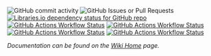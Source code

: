 ![GitHub commit activity](https://img.shields.io/github/last-commit/kevindheath/nugetpackages?style=flat-square&color=blue&logo=github&label=Last%20Commit&)
![GitHub Issues or Pull Requests](https://img.shields.io/github/issues/kevindheath/nugetpackages?style=flat-square&color=blue&logo=github&label=Issues)
[![Libraries.io dependency status for GitHub repo](https://img.shields.io/librariesio/github/kevindheath/nugetpackages?style=flat-square&logo=nuget&label=Dependencies&color=blue)](https://www.nuget.org/packages)
\
[![GitHub Actions Workflow Status](https://img.shields.io/github/actions/workflow/status/KevinDHeath/NuGetPackages/build.yml?color=blue&style=flat-square&label=%F0%9F%9A%A7.NET%20Build)](https://github.com/KevinDHeath/NuGetPackages/actions/workflows/build.yml)
[![GitHub Actions Workflow Status](https://img.shields.io/github/actions/workflow/status/KevinDHeath/NuGetPackages/test.yml?color=blue&style=flat-square&label=%F0%9F%9A%A5%20Run%20Tests)](https://github.com/KevinDHeath/NuGetPackages/actions/workflows/test.yml)
[![GitHub Actions Workflow Status](https://img.shields.io/github/actions/workflow/status/KevinDHeath/NuGetPackages/merged.yml?color=blue&style=flat-square&label=%E2%99%BE%EF%B8%8F%20Pull%20Request%20Merge)](https://github.com/KevinDHeath/NuGetPackages/actions/workflows/merged.yml)
[![GitHub Actions Workflow Status](https://img.shields.io/github/actions/workflow/status/KevinDHeath/NuGetPackages/nuget.yml?color=blue&style=flat-square&label=%F0%9F%93%A6%20Upload%20Packages)](https://github.com/KevinDHeath/NuGetPackages/actions/workflows/nuget.yml)

_Documentation can be found on the [Wiki Home](https://github.com/KevinDHeath/NuGetPackages/wiki) page._
